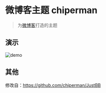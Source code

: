 # 微博客主题 chiperman
> 为[微博客](https://github.com/songquanpeng/microblog)打造的主题

## 演示
![demo](https://user-images.githubusercontent.com/39998050/208234241-1b3a8416-2eec-496c-8126-10358034bd88.png)

## 其他
修改自：https://github.com/chiperman/JustBB